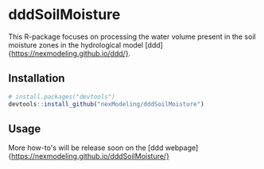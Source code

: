 # dddSoilMoisture

This R-package focuses on processing the water volume present in the soil moisture zones in the hydrological model [ddd]{https://nexmodeling.github.io/ddd/}.

## Installation

```R
# install.packages("devtools")
devtools::install_github("nexModeling/dddSoilMoisture")
```

## Usage

More how-to's will be release soon on the [ddd webpage]{https://nexmodeling.github.io/dddSoilMoisture/}
